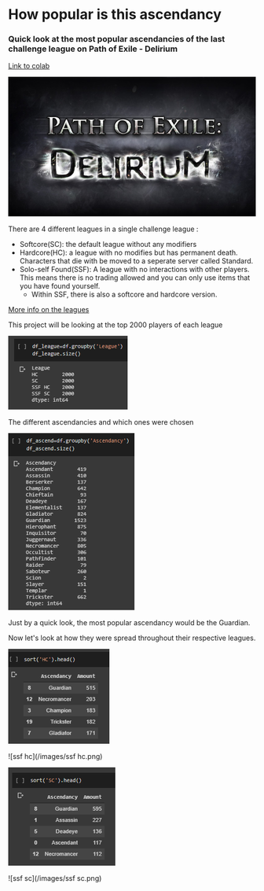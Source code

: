 # How popular is this ascendancy

### Quick look at the most popular ascendancies of the last challenge league on Path of Exile - Delirium

[Link to colab](https://colab.research.google.com/drive/1650y40rFd9Jbb0jOARthdWLXU9sQEvUf#scrollTo=A2P-v-X6pGKW)

![Delirium Logo](Delirium_league_logo.png)


There are 4 different leagues in a single challenge league :
- Softcore(SC): the default league without any modifiers
- Hardcore(HC): a league with no modifies but has permanent death. Characters that die with be moved to a seperate server called Standard. 
- Solo-self Found(SSF): A league with no interactions with other players. This means there is no trading allowed and you can only use items that you have found yourself.
  - Within SSF, there is also a softcore and hardcore version.

[More info on the leagues](https://pathofexile.gamepedia.com/League)


This project will be looking at the top 2000 players of each league

![2000](/images/1.png)

The different ascendancies and which ones were chosen

![ascend](/images/2.png)

Just by a quick look, the most popular ascendancy would be the Guardian.

Now let's look at how they were spread throughout their respective leagues.

![hc](/images/hc.png)

![ssf hc](/images/ssf hc.png)

![sc](/images/sc.png)

![ssf sc](/images/ssf sc.png)
